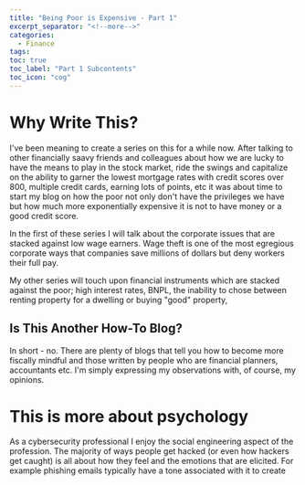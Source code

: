 ```yaml
---
title: "Being Poor is Expensive - Part 1"
excerpt_separator: "<!--more-->"
categories:
  - Finance
tags:
toc: true
toc_label: "Part 1 Subcontents"
toc_icon: "cog"
---
```


# Why Write This?
I've been meaning to create a series on this for a while now. After talking to other financially saavy friends and colleagues about how we are lucky to have the means to play in the stock market, ride the swings and capitalize on the ability to garner the lowest mortgage rates with credit scores over 800, multiple credit cards, earning lots of points, etc it was about time to start my blog on how the poor not only don't have the privileges we have but how much more exponentially expensive it is not to have money or a good credit score.

In the first of these series I will talk about the corporate issues that are stacked against low wage earners. Wage theft is one of the most egregious corporate ways that companies save millions of dollars but deny workers their full pay. 

My other series will touch upon financial instruments which are stacked against the poor; high interest rates, BNPL, the inability to chose between renting property for a dwelling or buying "good" property, 

## Is This Another How-To Blog?
In short - no. There are plenty of blogs that tell you how to become more fiscally mindful and those written by people who are financial planners, accountants etc. I'm simply expressing my observations with, of course, my opinions.

# This is more about psychology
As a cybersecurity professional I enjoy the social engineering aspect of the profession. The majority of ways people get hacked (or even how hackers get caught) is all about how they feel and the emotions that are elicited. For example phishing emails typically have a tone associated with it to create 